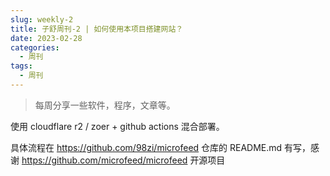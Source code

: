 ```yaml
---
slug: weekly-2
title: 子舒周刊-2 | 如何使用本项目搭建网站？
date: 2023-02-28
categories:
  - 周刊
tags:
  - 周刊
---
```


> 每周分享一些软件，程序，文章等。

使用 cloudflare r2 / zoer + github actions 混合部署。

具体流程在 https://github.com/98zi/microfeed 仓库的 README.md 有写，感谢 https://github.com/microfeed/microfeed 开源项目
